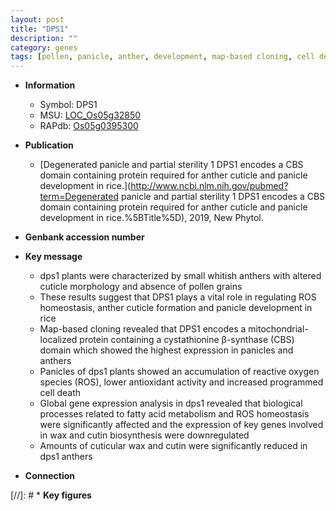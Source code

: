 ```yaml
---
layout: post
title: "DPS1"
description: ""
category: genes
tags: [pollen, panicle, anther, development, map-based cloning, cell death, homeostasis, cuticle, cutin, reactive oxygen species]
---
```


* **Information**  
    + Symbol: DPS1  
    + MSU: [LOC_Os05g32850](http://rice.plantbiology.msu.edu/cgi-bin/ORF_infopage.cgi?orf=LOC_Os05g32850)  
    + RAPdb: [Os05g0395300](http://rapdb.dna.affrc.go.jp/viewer/gbrowse_details/irgsp1?name=Os05g0395300)  

* **Publication**  
    + [Degenerated panicle and partial sterility 1 DPS1 encodes a CBS domain containing protein required for anther cuticle and panicle development in rice.](http://www.ncbi.nlm.nih.gov/pubmed?term=Degenerated panicle and partial sterility 1 DPS1 encodes a CBS domain containing protein required for anther cuticle and panicle development in rice.%5BTitle%5D), 2019, New Phytol.

* **Genbank accession number**  

* **Key message**  
    + dps1 plants were characterized by small whitish anthers with altered cuticle morphology and absence of pollen grains
    + These results suggest that DPS1 plays a vital role in regulating ROS homeostasis, anther cuticle formation and panicle development in rice
    + Map-based cloning revealed that DPS1 encodes a mitochondrial-localized protein containing a cystathionine β-synthase (CBS) domain which showed the highest expression in panicles and anthers
    + Panicles of dps1 plants showed an accumulation of reactive oxygen species (ROS), lower antioxidant activity and increased programmed cell death
    + Global gene expression analysis in dps1 revealed that biological processes related to fatty acid metabolism and ROS homeostasis were significantly affected and the expression of key genes involved in wax and cutin biosynthesis were downregulated
    + Amounts of cuticular wax and cutin were significantly reduced in dps1 anthers

* **Connection**  

[//]: # * **Key figures**  


